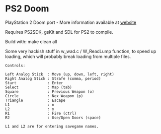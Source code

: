 PS2 Doom
========

PlayStation 2 Doom port - More information available at [website](http://lukasz.dk/2008/02/11/doom-playstation-2-port/)

Requires PS2SDK, gsKit and SDL for PS2 to compile.

Build with: make clean all

Some very hackish stuff in w_wad.c / W_ReadLump function, to speed up loading,
which will probably break loading from multiple files.

	Controls:

	Left Analog Stick  : Move (up, down, left, right)
	Right Analog Stick : Strafe (comma, period)
	Start              : Enter
	Select             : Map (tab)
	Square             : Previous Weapon (o)
	Circle             : Nex Weapon (p)
	Triangle           : Escape
	L1                 : n
	L2                 : y
	R1                 : Fire (ctrl)
	R2                 : Use/Open Doors (space)

	L1 and L2 are for entering savegame names.  
